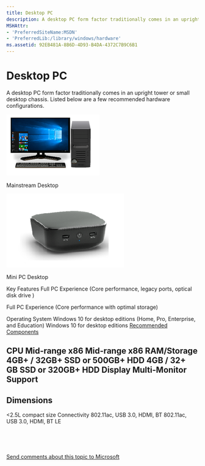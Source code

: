 ```yaml
---
title: Desktop PC
description: A desktop PC form factor traditionally comes in an upright tower or small desktop chassis.
MSHAttr:
- 'PreferredSiteName:MSDN'
- 'PreferredLib:/library/windows/hardware'
ms.assetid: 92EB481A-8B6D-4D93-B4DA-4372C7B9C6B1
---
```


# Desktop PC


A desktop PC form factor traditionally comes in an upright tower or small desktop chassis. Listed below are a few recommended hardware configurations.

![](images/desktop.png)

Mainstream Desktop

![](images/desktop-minipc.png)

Mini PC Desktop

Key Features
Full PC Experience (Core performance, legacy ports, optical disk drive )

Full PC Experience (Core performance with optimal storage)

Operating System
Windows 10 for desktop editions (Home, Pro, Enterprise, and Education)
Windows 10 for desktop editions
[Recommended Components](../component-guidelines/components.md)

CPU
Mid-range x86
Mid-range x86
RAM/Storage
4GB+ / 32GB+ SSD or 500GB+ HDD
4GB / 32+ GB SSD or 320GB+ HDD
Display
Multi-Monitor Support
-
Dimensions
-
&lt;2.5L compact size
Connectivity
802.11ac, USB 3.0, HDMI, BT
802.11ac, USB 3.0, HDMI, BT LE
 

 

 

[Send comments about this topic to Microsoft](mailto:wsddocfb@microsoft.com?subject=Documentation%20feedback%20%5Bp_WEG_Hardware\p_weg_hardware%5D:%20Desktop%20PC%20%20RELEASE:%20%285/9/2016%29&body=%0A%0APRIVACY%20STATEMENT%0A%0AWe%20use%20your%20feedback%20to%20improve%20the%20documentation.%20We%20don't%20use%20your%20email%20address%20for%20any%20other%20purpose,%20and%20we'll%20remove%20your%20email%20address%20from%20our%20system%20after%20the%20issue%20that%20you're%20reporting%20is%20fixed.%20While%20we're%20working%20to%20fix%20this%20issue,%20we%20might%20send%20you%20an%20email%20message%20to%20ask%20for%20more%20info.%20Later,%20we%20might%20also%20send%20you%20an%20email%20message%20to%20let%20you%20know%20that%20we've%20addressed%20your%20feedback.%0A%0AFor%20more%20info%20about%20Microsoft's%20privacy%20policy,%20see%20http://privacy.microsoft.com/default.aspx. "Send comments about this topic to Microsoft")





